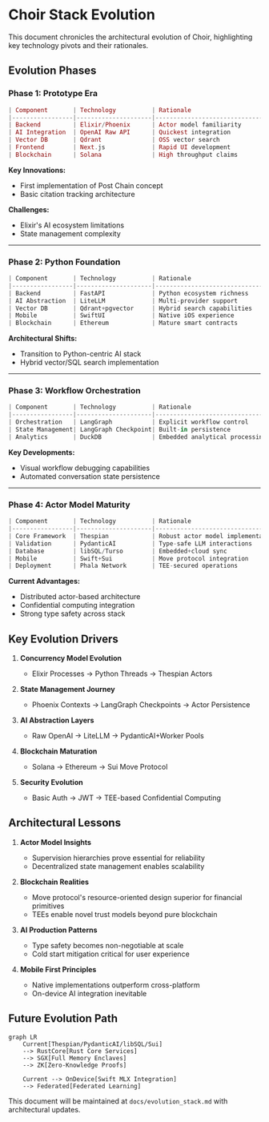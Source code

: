 # Choir Stack Evolution

This document chronicles the architectural evolution of Choir, highlighting key technology pivots and their rationales.

## Evolution Phases

### Phase 1: Prototype Era
```elixir
| Component       | Technology          | Rationale                          |
|-----------------|---------------------|------------------------------------|
| Backend         | Elixir/Phoenix      | Actor model familiarity            |
| AI Integration  | OpenAI Raw API      | Quickest integration               |
| Vector DB       | Qdrant              | OSS vector search                  |
| Frontend        | Next.js             | Rapid UI development               |
| Blockchain      | Solana              | High throughput claims             |
```

**Key Innovations:**
- First implementation of Post Chain concept
- Basic citation tracking architecture

**Challenges:**
- Elixir's AI ecosystem limitations
- State management complexity

---

### Phase 2: Python Foundation
```python
| Component       | Technology          | Rationale                          |
|-----------------|---------------------|------------------------------------|
| Backend         | FastAPI             | Python ecosystem richness          |
| AI Abstraction  | LiteLLM             | Multi-provider support             |
| Vector DB       | Qdrant+pgvector     | Hybrid search capabilities         |
| Mobile          | SwiftUI             | Native iOS experience              |
| Blockchain      | Ethereum            | Mature smart contracts             |
```

**Architectural Shifts:**
- Transition to Python-centric AI stack
- Hybrid vector/SQL search implementation

---

### Phase 3: Workflow Orchestration
```python
| Component       | Technology          | Rationale                          |
|-----------------|---------------------|------------------------------------|
| Orchestration   | LangGraph           | Explicit workflow control          |
| State Management| LangGraph Checkpoint| Built-in persistence               |
| Analytics       | DuckDB              | Embedded analytical processing     |
```

**Key Developments:**
- Visual workflow debugging capabilities
- Automated conversation state persistence

---

### Phase 4: Actor Model Maturity
```python
| Component       | Technology          | Rationale                          |
|-----------------|---------------------|------------------------------------|
| Core Framework  | Thespian            | Robust actor model implementation  |
| Validation      | PydanticAI          | Type-safe LLM interactions         |
| Database        | libSQL/Turso        | Embedded+cloud sync                |
| Mobile          | Swift+Sui           | Move protocol integration          |
| Deployment      | Phala Network       | TEE-secured operations             |
```

**Current Advantages:**
- Distributed actor-based architecture
- Confidential computing integration
- Strong type safety across stack

## Key Evolution Drivers

1. **Concurrency Model Evolution**
   - Elixir Processes → Python Threads → Thespian Actors

2. **State Management Journey**
   - Phoenix Contexts → LangGraph Checkpoints → Actor Persistence

3. **AI Abstraction Layers**
   - Raw OpenAI → LiteLLM → PydanticAI+Worker Pools

4. **Blockchain Maturation**
   - Solana → Ethereum → Sui Move Protocol

5. **Security Evolution**
   - Basic Auth → JWT → TEE-based Confidential Computing

## Architectural Lessons

1. **Actor Model Insights**
   - Supervision hierarchies prove essential for reliability
   - Decentralized state management enables scalability

2. **Blockchain Realities**
   - Move protocol's resource-oriented design superior for financial primitives
   - TEEs enable novel trust models beyond pure blockchain

3. **AI Production Patterns**
   - Type safety becomes non-negotiable at scale
   - Cold start mitigation critical for user experience

4. **Mobile First Principles**
   - Native implementations outperform cross-platform
   - On-device AI integration inevitable

## Future Evolution Path

```mermaid
graph LR
    Current[Thespian/PydanticAI/libSQL/Sui]
    --> RustCore[Rust Core Services]
    --> SGX[Full Memory Enclaves]
    --> ZK[Zero-Knowledge Proofs]

    Current --> OnDevice[Swift MLX Integration]
    --> Federated[Federated Learning]
```

This document will be maintained at `docs/evolution_stack.md` with architectural updates.
